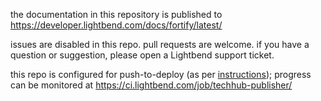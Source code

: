 the documentation in this repository is published to
https://developer.lightbend.com/docs/fortify/latest/

issues are disabled in this repo. pull requests are welcome. if you have a question or suggestion, please open a Lightbend support ticket.

this repo is configured for push-to-deploy (as per
[instructions](https://github.com/lightbend/techhub#triggering-deployment-on-the-microsite-push));
progress can be monitored at
https://ci.lightbend.com/job/techhub-publisher/
